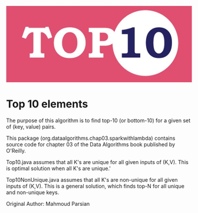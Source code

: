 ![Top-10](./top10.jpg)

Top 10 elements
===============
The purpose of this algorithm is to find top-10 (or bottom-10)
for a given set of (key, value) pairs.

This package (org.dataalgorithms.chap03.sparkwithlambda) contains source code
for chapter 03 of the Data Algorithms book published by O'Reilly.

Top10.java assumes that all K's are unique for all given inputs of (K,V).
This is optimal solution when all K's are unique.'

Top10NonUnique.java assumes that all K's are non-unique for all given
inputs of (K,V).  This is a general solution, which finds top-N for
all unique and non-unique keys.

Original Author: Mahmoud Parsian